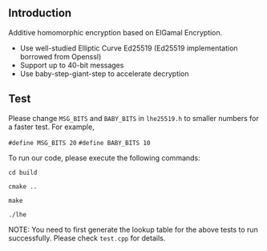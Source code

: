 ## Introduction

Additive homomorphic encryption based on ElGamal Encryption.
- Use well-studied Elliptic Curve Ed25519 (Ed25519 implementation borrowed from Openssl)
- Support up to 40-bit messages
- Use baby-step-giant-step to accelerate decryption


## Test

Please change `MSG_BITS` and `BABY_BITS` in `lhe25519.h` to smaller numbers for a faster test. For example,

`#define MSG_BITS 20`
`#define BABY_BITS 10`

To run our code, please execute the following commands:

`cd build`

`cmake ..`

`make`

`./lhe`

NOTE: You need to first generate the lookup table for the above tests to run successfully. Please check `test.cpp` for details.
